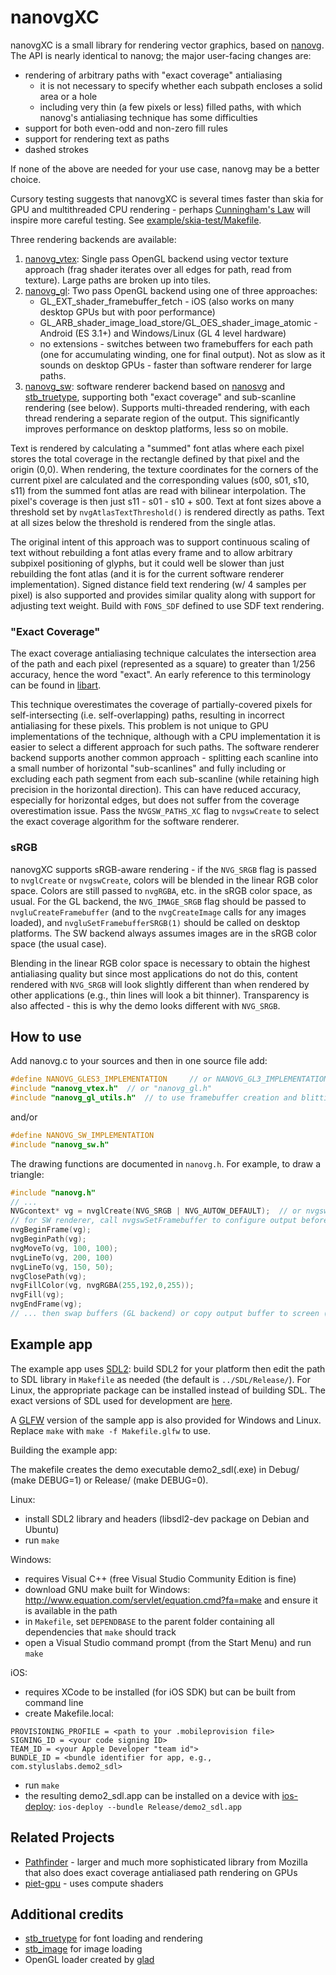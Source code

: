 # nanovgXC #

nanovgXC is a small library for rendering vector graphics, based on [nanovg](https://github.com/memononen/nanovg).  The API is nearly identical to nanovg; the major user-facing changes are:

* rendering of arbitrary paths with "exact coverage" antialiasing
  * it is not necessary to specify whether each subpath encloses a solid area or a hole
  * including very thin (a few pixels or less) filled paths, with which nanovg's antialiasing technique has some difficulties
* support for both even-odd and non-zero fill rules
* support for rendering text as paths
* dashed strokes

If none of the above are needed for your use case, nanovg may be a better choice.

Cursory testing suggests that nanovgXC is several times faster than skia for GPU and multithreaded CPU rendering - perhaps [Cunningham's Law](https://meta.wikimedia.org/wiki/Cunningham%27s_Law) will inspire more careful testing.  See [example/skia-test/Makefile](/example/skia-test/Makefile).

Three rendering backends are available:

1. [nanovg_vtex](/src/nanovg_vtex.h): Single pass OpenGL backend using vector texture approach (frag shader iterates over all edges for path, read from texture).  Large paths are broken up into tiles.
2. [nanovg_gl](/src/nanovg_gl.h): Two pass OpenGL backend using one of three approaches:
    * GL_EXT_shader_framebuffer_fetch - iOS (also works on many desktop GPUs but with poor performance)
    * GL_ARB_shader_image_load_store/GL_OES_shader_image_atomic - Android (ES 3.1+) and Windows/Linux (GL 4 level hardware)
    * no extensions - switches between two framebuffers for each path (one for accumulating winding, one for final output).  Not as slow as it sounds on desktop GPUs - faster than software renderer for large paths.
3. [nanovg_sw](/src/nanovg_sw.h): software renderer backend based on [nanosvg](https://github.com/memononen/nanosvg) and [stb_truetype](https://github.com/nothings/stb), supporting both "exact coverage" and sub-scanline rendering (see below).  Supports multi-threaded rendering, with each thread rendering a separate region of the output.  This significantly improves performance on desktop platforms, less so on mobile.

Text is rendered by calculating a "summed" font atlas where each pixel stores the total coverage in the rectangle defined by that pixel and the origin (0,0).  When rendering, the texture coordinates for the corners of the current pixel are calculated and the corresponding values (s00, s01, s10, s11) from the summed font atlas are read with bilinear interpolation.  The pixel's coverage is then just s11 - s01 - s10 + s00.  Text at font sizes above a threshold set by `nvgAtlasTextThreshold()` is rendered directly as paths.  Text at all sizes below the threshold is rendered from the single atlas.

The original intent of this approach was to support continuous scaling of text without rebuilding a font atlas every frame and to allow arbitrary subpixel positioning of glyphs, but it could well be slower than just rebuilding the font atlas (and it is for the current software renderer implementation).  Signed distance field text rendering (w/ 4 samples per pixel) is also supported and provides similar quality along with support for adjusting text weight.  Build with `FONS_SDF` defined to use SDF text rendering.


### "Exact Coverage" ###

The exact coverage antialiasing technique calculates the intersection area of the path and each pixel (represented as a square) to greater than 1/256 accuracy, hence the word "exact".  An early reference to this terminology can be found in [libart](https://people.gnome.org/~mathieu/libart/internals.html).

This technique overestimates the coverage of partially-covered pixels for self-intersecting (i.e. self-overlapping) paths, resulting in incorrect antialiasing for these pixels.  This problem is not unique to GPU implementations of the technique, although with a CPU implementation it is easier to select a different approach for such paths.  The software renderer backend supports another common approach - splitting each scanline into a small number of horizontal "sub-scanlines" and fully including or excluding each path segment from each sub-scanline (while retaining high precision in the horizontal direction).  This can have reduced accuracy, especially for horizontal edges, but does not suffer from the coverage overestimation issue.  Pass the `NVGSW_PATHS_XC` flag to `nvgswCreate` to select the exact coverage algorithm for the software renderer.


### sRGB ###

nanovgXC supports sRGB-aware rendering - if the `NVG_SRGB` flag is passed to `nvglCreate` or `nvgswCreate`, colors will be blended in the linear RGB color space.  Colors are still passed to `nvgRGBA`, etc. in the sRGB color space, as usual.  For the GL backend, the `NVG_IMAGE_SRGB` flag should be passed to `nvgluCreateFramebuffer` (and to the `nvgCreateImage` calls for any images loaded), and `nvgluSetFramebufferSRGB(1)` should be called on desktop platforms.  The SW backend always assumes images are in the sRGB color space (the usual case).

Blending in the linear RGB color space is necessary to obtain the highest antialiasing quality but since most applications do not do this, content rendered with `NVG_SRGB` will look slightly different than when rendered by other applications (e.g., thin lines will look a bit thinner).  Transparency is also affected - this is why the demo looks different with `NVG_SRGB`.


## How to use ##

Add nanovg.c to your sources and then in one source file add:
```C
#define NANOVG_GLES3_IMPLEMENTATION 	// or NANOVG_GL3_IMPLEMENTATION
#include "nanovg_vtex.h"  // or "nanovg_gl.h"
#include "nanovg_gl_utils.h"  // to use framebuffer creation and blitting functions
```
and/or
```C
#define NANOVG_SW_IMPLEMENTATION
#include "nanovg_sw.h"
```

The drawing functions are documented in `nanovg.h`.  For example, to draw a triangle:
```C
#include "nanovg.h"
// ...
NVGcontext* vg = nvglCreate(NVG_SRGB | NVG_AUTOW_DEFAULT);  // or nvgswCreate
// for SW renderer, call nvgswSetFramebuffer to configure output before nvgBeginFrame
nvgBeginFrame(vg);
nvgBeginPath(vg);
nvgMoveTo(vg, 100, 100);
nvgLineTo(vg, 200, 100)
nvgLineTo(vg, 150, 50);
nvgClosePath(vg);
nvgFillColor(vg, nvgRGBA(255,192,0,255));
nvgFill(vg);
nvgEndFrame(vg);
// ... then swap buffers (GL backend) or copy output buffer to screen (SW backend)
```

## Example app ##

The example app uses [SDL2](https://www.libsdl.org/): build SDL2 for your platform then edit the path to SDL library in `Makefile` as needed (the default is `../SDL/Release/`).  For Linux, the appropriate package can be installed instead of building SDL.  The exact versions of SDL used for development are [here](https://github.com/pbsurf/SDL).

A [GLFW](https://www.glfw.org/) version of the sample app is also provided for Windows and Linux.  Replace `make` with `make -f Makefile.glfw` to use.

Building the example app:

The makefile creates the demo executable demo2_sdl(.exe) in Debug/ (make DEBUG=1) or Release/ (make DEBUG=0).

Linux:
* install SDL2 library and headers (libsdl2-dev package on Debian and Ubuntu)
* run `make`

Windows:
* requires Visual C++ (free Visual Studio Community Edition is fine)
* download GNU make built for Windows: http://www.equation.com/servlet/equation.cmd?fa=make and ensure it is available in the path
* in `Makefile`, set `DEPENDBASE` to the parent folder containing all dependencies that `make` should track
* open a Visual Studio command prompt (from the Start Menu) and run `make`

iOS:
* requires XCode to be installed (for iOS SDK) but can be built from command line
* create Makefile.local:
```
PROVISIONING_PROFILE = <path to your .mobileprovision file>
SIGNING_ID = <your code signing ID>
TEAM_ID = <your Apple Developer "team id">
BUNDLE_ID = <bundle identifier for app, e.g., com.styluslabs.demo2_sdl>
```
* run `make`
* the resulting demo2_sdl.app can be installed on a device with [ios-deploy](https://github.com/ios-control/ios-deploy): `ios-deploy --bundle Release/demo2_sdl.app`


## Related Projects ##

* [Pathfinder](https://github.com/servo/pathfinder) - larger and much more sophisticated library from Mozilla that also does exact coverage antialiased path rendering on GPUs
* [piet-gpu](https://github.com/linebender/piet-gpu) - uses compute shaders


## Additional credits ##

* [stb_truetype](https://github.com/nothings/stb) for font loading and rendering
* [stb_image](https://github.com/nothings/stb) for image loading
* OpenGL loader created by [glad](https://github.com/Dav1dde/glad)
